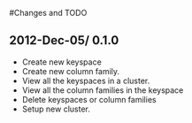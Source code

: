 #Changes and TODO

## 2012-Dec-05/ 0.1.0

* Create new keyspace
* Create new column family.
* View all the keyspaces in a cluster.
* View all the column families in the keyspace
* Delete keyspaces or column families
* Setup new cluster.